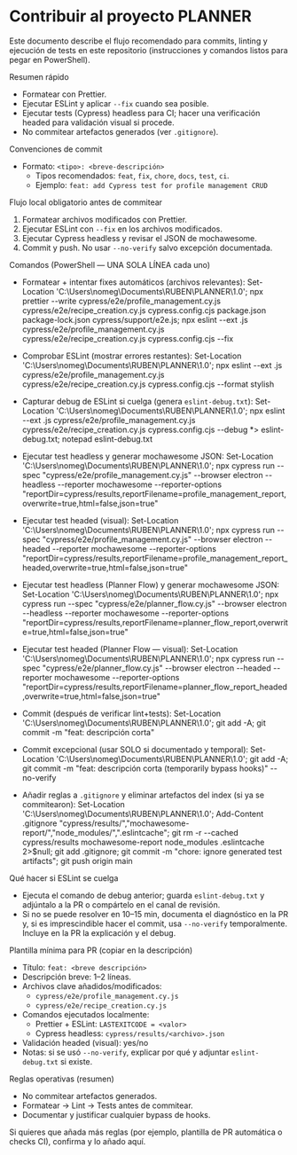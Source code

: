 # Contribuir al proyecto PLANNER

Este documento describe el flujo recomendado para commits, linting y ejecución de tests en este repositorio (instrucciones y comandos listos para pegar en PowerShell).

Resumen rápido
- Formatear con Prettier.
- Ejecutar ESLint y aplicar `--fix` cuando sea posible.
- Ejecutar tests (Cypress) headless para CI; hacer una verificación headed para validación visual si procede.
- No commitear artefactos generados (ver `.gitignore`).

Convenciones de commit
- Formato: `<tipo>: <breve-descripción>`
  - Tipos recomendados: `feat`, `fix`, `chore`, `docs`, `test`, `ci`.
  - Ejemplo: `feat: add Cypress test for profile management CRUD`

Flujo local obligatorio antes de commitear
1. Formatear archivos modificados con Prettier.
2. Ejecutar ESLint con `--fix` en los archivos modificados.
3. Ejecutar Cypress headless y revisar el JSON de mochawesome.
4. Commit y push. No usar `--no-verify` salvo excepción documentada.

Comandos (PowerShell — UNA SOLA LÍNEA cada uno)

- Formatear + intentar fixes automáticos (archivos relevantes):
  Set-Location 'C:\Users\nomeg\Documents\RUBEN\PLANNER\1.0'; npx prettier --write cypress/e2e/profile_management.cy.js cypress/e2e/recipe_creation.cy.js cypress.config.cjs package.json package-lock.json cypress/support/e2e.js; npx eslint --ext .js cypress/e2e/profile_management.cy.js cypress/e2e/recipe_creation.cy.js cypress.config.cjs --fix

- Comprobar ESLint (mostrar errores restantes):
  Set-Location 'C:\Users\nomeg\Documents\RUBEN\PLANNER\1.0'; npx eslint --ext .js cypress/e2e/profile_management.cy.js cypress/e2e/recipe_creation.cy.js cypress.config.cjs --format stylish

- Capturar debug de ESLint si cuelga (genera `eslint-debug.txt`):
  Set-Location 'C:\Users\nomeg\Documents\RUBEN\PLANNER\1.0'; npx eslint --ext .js cypress/e2e/profile_management.cy.js cypress/e2e/recipe_creation.cy.js cypress.config.cjs --debug *> eslint-debug.txt; notepad eslint-debug.txt

- Ejecutar test headless y generar mochawesome JSON:
  Set-Location 'C:\Users\nomeg\Documents\RUBEN\PLANNER\1.0'; npx cypress run --spec "cypress/e2e/profile_management.cy.js" --browser electron --headless --reporter mochawesome --reporter-options "reportDir=cypress/results,reportFilename=profile_management_report,overwrite=true,html=false,json=true"

- Ejecutar test headed (visual):
  Set-Location 'C:\Users\nomeg\Documents\RUBEN\PLANNER\1.0'; npx cypress run --spec "cypress/e2e/profile_management.cy.js" --browser electron --headed --reporter mochawesome --reporter-options "reportDir=cypress/results,reportFilename=profile_management_report_headed,overwrite=true,html=false,json=true"

- Ejecutar test headless (Planner Flow) y generar mochawesome JSON:
  Set-Location 'C:\Users\nomeg\Documents\RUBEN\PLANNER\1.0'; npx cypress run --spec "cypress/e2e/planner_flow.cy.js" --browser electron --headless --reporter mochawesome --reporter-options "reportDir=cypress/results,reportFilename=planner_flow_report,overwrite=true,html=false,json=true"

- Ejecutar test headed (Planner Flow — visual):
  Set-Location 'C:\Users\nomeg\Documents\RUBEN\PLANNER\1.0'; npx cypress run --spec "cypress/e2e/planner_flow.cy.js" --browser electron --headed --reporter mochawesome --reporter-options "reportDir=cypress/results,reportFilename=planner_flow_report_headed,overwrite=true,html=false,json=true"

- Commit (después de verificar lint+tests):
  Set-Location 'C:\Users\nomeg\Documents\RUBEN\PLANNER\1.0'; git add -A; git commit -m "feat: descripción corta"

- Commit excepcional (usar SOLO si documentado y temporal):
  Set-Location 'C:\Users\nomeg\Documents\RUBEN\PLANNER\1.0'; git add -A; git commit -m "feat: descripción corta (temporarily bypass hooks)" --no-verify

- Añadir reglas a `.gitignore` y eliminar artefactos del index (si ya se commitearon):
  Set-Location 'C:\Users\nomeg\Documents\RUBEN\PLANNER\1.0'; Add-Content .gitignore "cypress/results/","mochawesome-report/","node_modules/",".eslintcache"; git rm -r --cached cypress/results mochawesome-report node_modules .eslintcache 2>$null; git add .gitignore; git commit -m "chore: ignore generated test artifacts"; git push origin main

Qué hacer si ESLint se cuelga
- Ejecuta el comando de debug anterior; guarda `eslint-debug.txt` y adjúntalo a la PR o compártelo en el canal de revisión.
- Si no se puede resolver en 10–15 min, documenta el diagnóstico en la PR y, si es imprescindible hacer el commit, usa `--no-verify` temporalmente. Incluye en la PR la explicación y el debug.

Plantilla mínima para PR (copiar en la descripción)
- Título: `feat: <breve descripción>`
- Descripción breve: 1–2 líneas.
- Archivos clave añadidos/modificados:
  - `cypress/e2e/profile_management.cy.js`
  - `cypress/e2e/recipe_creation.cy.js`
- Comandos ejecutados localmente:
  - Prettier + ESLint: `LASTEXITCODE = <valor>`
  - Cypress headless: `cypress/results/<archivo>.json`
- Validación headed (visual): yes/no
- Notas: si se usó `--no-verify`, explicar por qué y adjuntar `eslint-debug.txt` si existe.

Reglas operativas (resumen)
- No commitear artefactos generados.
- Formatear → Lint → Tests antes de commitear.
- Documentar y justificar cualquier bypass de hooks.

Si quieres que añada más reglas (por ejemplo, plantilla de PR automática o checks CI), confirma y lo añado aquí.
